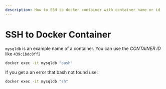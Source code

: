 ```yaml
---
description: How to SSH to docker container with container name or id
---
```


# SSH to Docker Container

`mysqldb` is an example name of a container. You can use the _CONTAINER ID_ like `439c1bdc0ff2`

```bash
docker exec -it mysqldb "bash"
```

If you get a an error that bash not found use:

```bash
docker exec -it mysqldb "sh"
```

